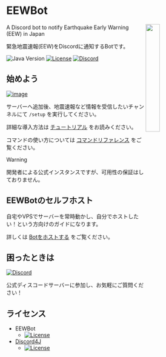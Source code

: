 # EEWBot

<img align="right" src="https://cdn.discordapp.com/avatars/329257498668302346/7582f611d95b33514b7acdf08b5a5e35.png?size=256" width=27%>

A Discord bot to notify Earthquake Early Warning (EEW) in Japan

緊急地震速報(EEW)をDiscordに通知するBotです。

<p>
  <img src="https://img.shields.io/badge/Java->=11-orange?style=for-the-badge" alt="Java Version">
  <a href="https://github.com/EEWBot/EEWBot/blob/master/LICENSE.md"><img src="https://img.shields.io/github/license/EEWBot/EEWbot?style=for-the-badge" alt="License"></a> 
  <a href="https://discord.gg/upt9n86ctG"><img src="https://img.shields.io/discord/564550533973540885?color=5464ec&label=Discord&style=for-the-badge" alt="Discord"></a>
</p>

## 始めよう

[![image](https://github.com/EEWBot/EEWBot/assets/11992915/09994428-cc3b-4ac1-9d7e-e7f9d0ce1fd1)](https://invite.eewbot.net)

サーバーへ追加後、地震速報など情報を受信したいチャンネルにて `/setup` を実行してください。

詳細な導入方法は [チュートリアル](https://github.com/EEWBot/EEWBot/wiki/%E3%83%81%E3%83%A5%E3%83%BC%E3%83%88%E3%83%AA%E3%82%A2%E3%83%AB)
をお読みください。

コマンドの使い方については [コマンドリファレンス](https://github.com/EEWBot/EEWBot/wiki/%E3%82%B3%E3%83%9E%E3%83%B3%E3%83%89%E3%83%AA%E3%83%95%E3%82%A1%E3%83%AC%E3%83%B3%E3%82%B9)
をご覧ください。

> [!Warning]  
> 開発者による公式インスタンスですが、可用性の保証はしておりません。

## EEWBotのセルフホスト

自宅やVPSでサーバーを常時動かし、自分でホストしたい！という方向けのガイドになります。

詳しくは [Botをホストする](https://github.com/EEWBot/EEWBot/wiki/Bot%E3%82%92%E3%83%9B%E3%82%B9%E3%83%88%E3%81%99%E3%82%8B)
をご覧ください。

## 困ったときは

<a href="https://discord.gg/upt9n86ctG"><img src="https://img.shields.io/discord/564550533973540885?color=5464ec&label=Discord&style=for-the-badge" alt="Discord"></a>

公式ディスコードサーバーに参加し、お気軽にご質問ください！

## ライセンス

- EEWBot
    - [![License](https://img.shields.io/badge/license-MIT-blue.svg?style=flat)](https://github.com/EEWBot/EEWBot/blob/master/LICENSE.md)
- [Discord4J](https://github.com/austinv11/Discord4J)
    - [![License](https://img.shields.io/badge/License-LGPLv3-blue.svg?style=flat)](https://github.com/austinv11/Discord4J/blob/master/LICENSE.txt)
